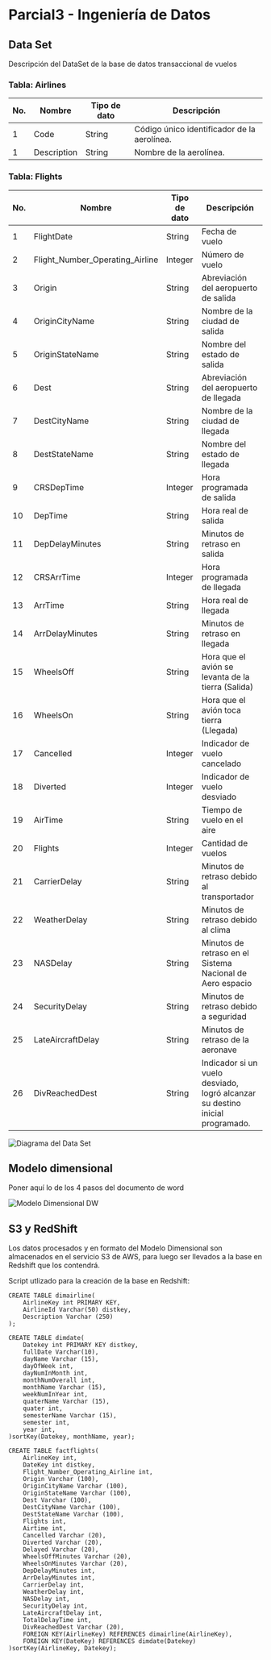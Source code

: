 # Parcial3 - Ingeniería de Datos <br>

## Data Set  <br>

Descripción del DataSet de la base de datos transaccional de vuelos <br>

### Tabla: Airlines 

| No.| Nombre      | Tipo de dato | Descripción                                |
|----|-------------|--------------|--------------------------------------------|
| 1  | Code        | String       | Código único identificador de la aerolínea.|
| 1  | Description | String       | Nombre de la aerolínea.    				   |

### Tabla: Flights 

| No.| Nombre      						| Tipo de dato | Descripción                                									|
|----|--------------------------------- |--------------|--------------------------------------------------------------------------------|
| 1  | FlightDate                       | String       | Fecha de vuelo 																|
| 2  | Flight_Number_Operating_Airline  | Integer      | Número de vuelo    															|
| 3  | Origin  						    | String       | Abreviación del aeropuerto de salida       									|
| 4  | OriginCityName  					| String       | Nombre de la ciudad de salida    												|
| 5  | OriginStateName  				| String       | Nombre del estado de salida    												|
| 6  | Dest  							| String       | Abreviación del aeropuerto de llegada    										|
| 7  | DestCityName  					| String       | Nombre de la ciudad de llegada    		    									|
| 8  | DestStateName  					| String       | Nombre del estado de llegada    												|
| 9  | CRSDepTime  						| Integer      | Hora programada de salida    													|
| 10 | DepTime  						| String       | Hora real de salida   				        									|
| 11 | DepDelayMinutes  				| String       | Minutos de retraso en salida  													|
| 12 | CRSArrTime  						| Integer      | Hora programada de llegada   													|
| 13 | ArrTime  						| String       | Hora real de llegada   														|
| 14 | ArrDelayMinutes  				| String       | Minutos de retraso en llegada    												|
| 15 | WheelsOff  						| String       | Hora que el avión se levanta de la tierra (Salida)     						|
| 16 | WheelsOn  						| String       | Hora que el avión toca tierra (Llegada)   										|
| 17 | Cancelled  						| Integer      | Indicador de vuelo cancelado   												|
| 18 | Diverted  						| Integer      | Indicador de vuelo desviado   													|
| 19 | AirTime  						| String       | Tiempo de vuelo en el aire   													|
| 20 | Flights  						| Integer      | Cantidad de vuelos   															|
| 21 | CarrierDelay  				    | String       | Minutos de retraso debido al transportador   									|
| 22 | WeatherDelay  				    | String       | Minutos de retraso debido al clima   											|
| 23 | NASDelay  				        | String       | Minutos de retraso en el Sistema Nacional de Aero espacio 						|
| 24 | SecurityDelay  				    | String       | Minutos de retraso debido a seguridad   										|
| 25 | LateAircraftDelay  				| String       | Minutos de retraso de la aeronave   											|
| 26 | DivReachedDest  				    | String       | Indicador si un vuelo desviado, logró alcanzar su destino inicial programado. 	|


![Diagrama del Data Set](https://github.com/direccionimagen)

## Modelo dimensional

Poner aquí lo de los 4 pasos del documento de word  <br>

![Modelo Dimensional DW](https://github.com/direccionimagen)

## S3 y RedShift

Los datos procesados y en formato del Modelo Dimensional son almacenados en el servicio S3 de AWS, para luego ser llevados a la base en Redshift que los contendrá.  <br>

Script utlizado para la creación de la base en Redshift:  <br>

```
CREATE TABLE dimairline(
    AirlineKey int PRIMARY KEY,
    AirlineId Varchar(50) distkey,
    Description Varchar (250)
);

CREATE TABLE dimdate(
    Datekey int PRIMARY KEY distkey,
    fullDate Varchar(10),
    dayName Varchar (15),
	dayOfWeek int,
	dayNumInMonth int,
	monthNumOverall int,
	monthName Varchar (15),
	weekNumInYear int,
	quaterName Varchar (15),
	quater int,
	semesterName Varchar (15),
	semester int,
	year int,
)sortKey(Datekey, monthName, year);

CREATE TABLE factflights(
    AirlineKey int,
    DateKey int distkey,
    Flight_Number_Operating_Airline int,
	Origin Varchar (100),
	OriginCityName Varchar (100),
	OriginStateName Varchar (100),
	Dest Varchar (100),
	DestCityName Varchar (100),
	DestStateName Varchar (100),
	Flights int,
	Airtime int,
	Cancelled Varchar (20),
	Diverted Varchar (20),
	Delayed Varchar (20),
	WheelsOffMinutes Varchar (20),
	WheelsOnMinutes Varchar (20),
	DepDelayMinutes int,
	ArrDelayMinutes int,
	CarrierDelay int,
	WeatherDelay int,
	NASDelay int,
	SecurityDelay int,
	LateAircraftDelay int,
	TotalDelayTime int,
	DivReachedDest Varchar (20),
	FOREIGN KEY(AirlineKey) REFERENCES dimairline(AirlineKey),
	FOREIGN KEY(DateKey) REFERENCES dimdate(Datekey)
)sortKey(AirlineKey, Datekey);

```